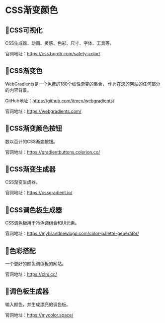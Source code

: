 # CSS渐变颜色

## 🍇CSS可视化

CSS生成器、动画、灵感、色彩、尺寸、字体、工具等。

官网地址：https://css.bqrdh.com/safety-color/

## 🍈CSS渐变色

WebGradients是一个免费的180个线性渐变的集合， 作为在您的网站的任何部分的内容背景。

GitHub地址：https://github.com/itmeo/webgradients/

官网地址：https://webgradients.com/

## 🍉CSS渐变颜色按钮

数以百计的CSS渐变按钮。

官网地址：https://gradientbuttons.colorion.co/

## 🍊CSS渐变生成器

CSS渐变生成器。

官网地址：https://cssgradient.io/

## 🍋CSS调色板生成器

CSS调色板用于冷色调组合和UI元素。

官网地址：https://mybrandnewlogo.com/color-palette-generator/

## 🍌色彩搭配

一个更好的颜色调色板的网站。

官网地址：https://clrs.cc/

## 🍍调色板生成器

输入颜色，并生成漂亮的调色板。

官网地址：https://mycolor.space/